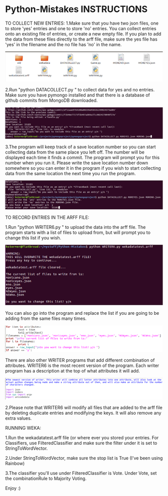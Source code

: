 Python-Mistakes INSTRUCTIONS
==========================================================================================================================

TO COLLECT NEW ENTRIES:
1.Make sure that you have two json files, one to store 'yes' entries and one to store 'no' entries. You can collect entries onto an existing file of entries, or create a new empty file. If you plan to add the data from these files directly to the arff file, make sure the yes file has 'yes' in the filename and the no file has 'no' in the name.

![Alt text](/INSTRUCTIONS/fig1.png?raw=true "FIGURE 1")

2.Run "python DATACOLLECT.py <yesfile> <nofile>" to collect data for yes and no entries. Make sure you have pymongo installed and that there is a database of github commits from MongoDB downloaded. 

![Alt text](/INSTRUCTIONS/fig2.png?raw=true "FIGURE 2")

3.The program will keep track of a save location number so you can start collecting data from the same place you left off. The number will be displayed each time it finds a commit. The program will prompt you for this number when you run it. Please write the save location number down somewhere so you can enter it in the program if you wish to start collecting data from the same location the next time you run the program.

![Alt text](/INSTRUCTIONS/fig3.png?raw=true "FIGURE 3")

TO RECORD ENTRIES IN THE ARFF FILE:

1.Run "python WRITER6.py <name of arff file>" to upload the data into the arff file. The program starts with a list of files to upload from, but will prompt you to change this list if you wish.

![Alt text](/INSTRUCTIONS/fig4.png?raw=true "FIGURE 4")

You can also go into the program and replace the list if you are going to be adding from the same files many times. 

![Alt text](/INSTRUCTIONS/fig5.png?raw=true "FIGURE 5")

There are also other WRITER programs that add different combination of attributes. WRITER6 is the most recent version of the program. Each writer program has a description at the top of what attributes it will add.

![Alt text](/INSTRUCTIONS/fig6.png?raw=true "FIGURE 6")

2.Please note that WRITER6 will modify all files that are added to the arff file by deleting duplicate entries and modifying the keys. It will also remove any extra values.

RUNNING WEKA:

1.Run the wekadatatest.arff file (or where ever you stored your entries. For Classifiers, use FilteredClassifier and make sure the filter under it is set to StringToWordVector. 

2.Under StringToWordVector, make sure the stop list is True (I've been using Rainbow)

3.The classifier you'll use under FilteredClassifier is Vote. Under Vote, set the combinationRule to Majority Voting.



Enjoy :)

